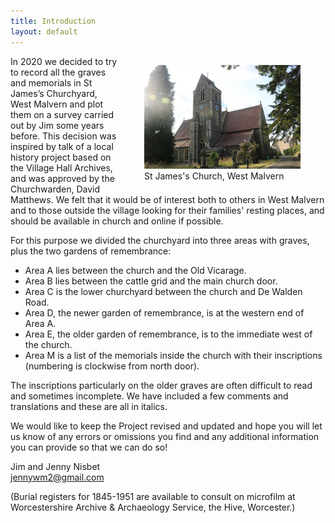 ```yaml
---
title: Introduction
layout: default
---
```


<figure style="float: right; max-width: 250px;">
    <img class="responsive" alt="West Malvern" src="/assets/images/IMG_2454.JPG" />
    <figcaption>St James's Church, West Malvern</figcaption>
</figure>

In 2020 we decided to try to record all the graves and memorials in St James’s Churchyard, West Malvern and plot them on a survey carried out by Jim some years before.  This decision was inspired by talk of a local history project based on the Village Hall Archives, and was approved by the Churchwarden, David Matthews.  We felt that it would be of interest both to others in West Malvern and to those outside the village looking for their families' resting places, and should be available in church and online if possible.
 
For this purpose we divided the churchyard into three areas with graves, plus the two gardens of remembrance:
 
* Area A lies between the church and the Old Vicarage.
* Area B lies between the cattle grid and the main church door.
* Area C is the lower churchyard between the church and De Walden Road.
* Area D, the newer garden of remembrance, is at the western end of Area A.
* Area E, the older garden of remembrance, is to the immediate west of the church.
* Area M is a list of the memorials inside the church with their inscriptions (numbering is clockwise from north door).

The inscriptions particularly on the older graves are often difficult to read and sometimes incomplete.  We have included a few comments and translations and these are all in italics.
 
We would like to keep the Project revised and updated and hope you will let us know of any errors or omissions you find and any additional information you can provide so that we can do so!
 
Jim and Jenny Nisbet<br>
[jennywm2@gmail.com](mailto:Jennywm2@gmail.com)

(Burial registers for 1845-1951 are available to consult on microfilm at Worcestershire Archive & Archaeology Service, the Hive, Worcester.)
